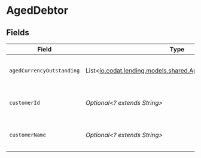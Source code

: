 # AgedDebtor


## Fields

| Field                                                                                                          | Type                                                                                                           | Required                                                                                                       | Description                                                                                                    | Example                                                                                                        |
| -------------------------------------------------------------------------------------------------------------- | -------------------------------------------------------------------------------------------------------------- | -------------------------------------------------------------------------------------------------------------- | -------------------------------------------------------------------------------------------------------------- | -------------------------------------------------------------------------------------------------------------- |
| `agedCurrencyOutstanding`                                                                                      | List<[io.codat.lending.models.shared.AgedCurrencyOutstanding](../../models/shared/AgedCurrencyOutstanding.md)> | :heavy_minus_sign:                                                                                             | Array of aged debtors by currency.                                                                             |                                                                                                                |
| `customerId`                                                                                                   | *Optional<? extends String>*                                                                                   | :heavy_minus_sign:                                                                                             | Customer ID of the aged debtor.                                                                                | f594cefb-7750-4c3a-bab2-b5322026dee9                                                                           |
| `customerName`                                                                                                 | *Optional<? extends String>*                                                                                   | :heavy_minus_sign:                                                                                             | Customer name of the aged debtor.                                                                              | John Doe                                                                                                       |